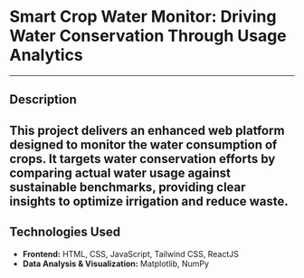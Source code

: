 # Smart Crop Water Monitor: Driving Water Conservation Through Usage Analytics
---

## Description

This project delivers an enhanced web platform designed to monitor the water consumption of crops. It targets water conservation efforts by comparing actual water usage against sustainable benchmarks, providing clear insights to optimize irrigation and reduce waste.
---

## Technologies Used

* **Frontend:** HTML, CSS, JavaScript, Tailwind CSS, ReactJS
* **Data Analysis & Visualization:** Matplotlib, NumPy
